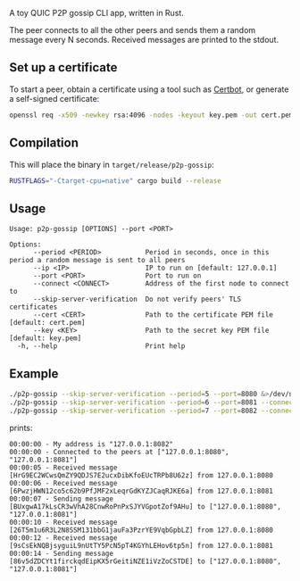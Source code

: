 A toy QUIC P2P gossip CLI app, written in Rust.

The peer connects to all the other peers and sends them a random message
every N seconds. Received messages are printed to the stdout.

## Set up a certificate

To start a peer, obtain a certificate using a tool such as
[Certbot](https://certbot.eff.org/), or generate a self-signed certificate:

```sh
openssl req -x509 -newkey rsa:4096 -nodes -keyout key.pem -out cert.pem -days 365 -subj '/CN=localhost'
```

## Compilation

This will place the binary in `target/release/p2p-gossip`:

```sh
RUSTFLAGS="-Ctarget-cpu=native" cargo build --release
```

## Usage

```
Usage: p2p-gossip [OPTIONS] --port <PORT>

Options:
      --period <PERIOD>           Period in seconds, once in this period a random message is sent to all peers
      --ip <IP>                   IP to run on [default: 127.0.0.1]
      --port <PORT>               Port to run on
      --connect <CONNECT>         Address of the first node to connect to
      --skip-server-verification  Do not verify peers' TLS certificates
      --cert <CERT>               Path to the certificate PEM file [default: cert.pem]
      --key <KEY>                 Path to the secret key PEM file [default: key.pem]
  -h, --help                      Print help
```

## Example

```sh
./p2p-gossip --skip-server-verification --period=5 --port=8080 &>/dev/null &
./p2p-gossip --skip-server-verification --period=6 --port=8081 --connect="127.0.0.1:8080" &>/dev/null &
./p2p-gossip --skip-server-verification --period=7 --port=8082 --connect="127.0.0.1:8080"
```

prints:

```
00:00:00 - My address is "127.0.0.1:8082"
00:00:00 - Connected to the peers at ["127.0.0.1:8080", "127.0.0.1:8081"]
00:00:05 - Received message [HrG9EC2WCwsQmZY9QDJS7E2ucxDibKfoEUcTRPb8U62z] from 127.0.0.1:8080
00:00:06 - Received message [6PwzjHWN12co5c62b9PfJMF2xLeqrGdKYZJCaqRJKE6a] from 127.0.0.1:8081
00:00:07 - Sending message [BUxgwA17kLsCR3wVhA28CnwRoPnPxSJYVGpotZof9AHu] to ["127.0.0.1:8080", "127.0.0.1:8081"]
00:00:10 - Received message [26T5m1u6R3L2N8SSM131bbG1jauFa3PzrYE9VqbGpbLZ] from 127.0.0.1:8080
00:00:12 - Received message [9sCsEkNQBjsyguiL9nUtTY5PcN5pT4KGYhLEHov6tp5n] from 127.0.0.1:8081
00:00:14 - Sending message [86v5dZDCYt1firckqdEipKX5rGeitiNZE1iVzZoCSTDE] to ["127.0.0.1:8080", "127.0.0.1:8081"]
```
